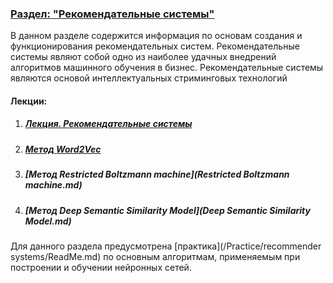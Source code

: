 ### <u>Раздел: "Рекомендательные системы"</u>

В данном разделе содержится информация по основам создания и функционирования рекомендательных систем. Рекомендательные системы являют собой одно из наиболее удачных внедрений алгоритмов машинного обучения в бизнес. Рекомендательные системы являются основой интеллектуальных стриминговых технологий  

#### Лекции:

1. ##### [Лекция. Рекомендательные системы](Рекомендательные%20системы.pdf)

1. ##### [Метод Word2Vec](Word2Vec.md)

1. ##### [Метод Restricted Boltzmann machine](Restricted Boltzmann machine.md)

1. ##### [Метод Deep Semantic Similarity Model](Deep Semantic Similarity Model.md)

   

Для данного раздела предусмотрена [практика](/Practice/recommender systems/ReadMe.md) по основным алгоритмам, применяемым при построении и обучении нейронных сетей.
